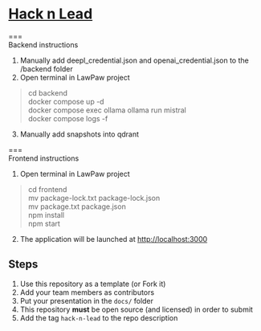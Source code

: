 # [Hack n Lead](https://womenplusplus.ch/hacknlead)

===  
Backend instructions  
1. Manually add deepl_credential.json and openai_credential.json to the /backend folder  
2. Open terminal in LawPaw project  
  > cd backend  
  > docker compose up -d  
  > docker compose exec ollama ollama run mistral  
  > docker compose logs -f  
3. Manually add snapshots into qdrant

===  
Frontend instructions  
1. Open terminal in LawPaw project  
  > cd frontend  
  > mv package-lock.txt package-lock.json  
  > mv package.txt package.json  
  > npm install  
  > npm start   
2. The application will be launched at [http://localhost:3000](http://localhost:3000)

## Steps

1. Use this repository as a template (or Fork it)
2. Add your team members as contributors
3. Put your presentation in the `docs/` folder
4. This repository **must** be open source (and licensed) in order to submit
5. Add the tag `hack-n-lead` to the repo description


